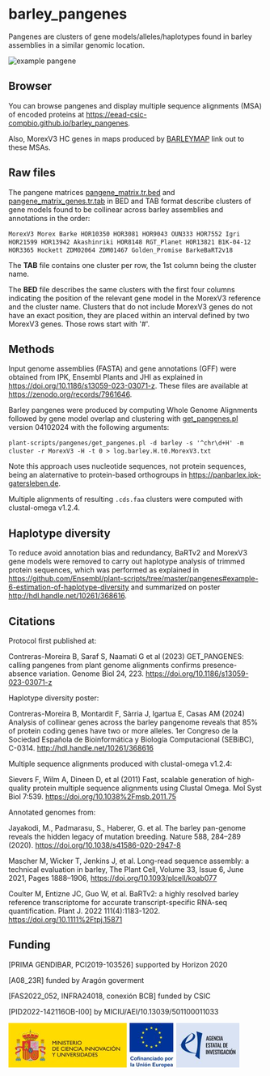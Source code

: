 # barley_pangenes

Pangenes are clusters of gene models/alleles/haplotypes found in barley assemblies in a similar genomic location.

![example pangene](https://media.springernature.com/lw685/springer-static/image/art%3A10.1186%2Fs13059-023-03071-z/MediaObjects/13059_2023_3071_Fig4_HTML.png)

## Browser

You can browse pangenes and display multiple sequence alignments (MSA) of encoded proteins at 
<https://eead-csic-compbio.github.io/barley_pangenes>.

Also, MorexV3 HC genes in maps produced by [BARLEYMAP](https://barleymap.eead.csic.es) link out to these MSAs.

## Raw files

The pangene matrices [pangene_matrix.tr.bed](./pangene_matrix.tr.bed) and 
[pangene_matrix_genes.tr.tab](./pangene_matrix_genes.tr.tab) 
in BED and TAB format describe clusters of gene models found to be collinear across barley assemblies and annotations in the order: 

    MorexV3 Morex Barke HOR10350 HOR3081 HOR9043 OUN333 HOR7552 Igri HOR21599 HOR13942 Akashinriki HOR8148 RGT_Planet HOR13821 B1K-04-12 HOR3365 Hockett ZDM02064 ZDM01467 Golden_Promise BarkeBaRT2v18

The **TAB** file contains one cluster per row, the 1st column being the cluster name.

The **BED** file describes the same clusters with the first four columns indicating the
position of the relevant gene model in the MorexV3 reference and the cluster name.
Clusters that do not include MorexV3 genes do not have an exact position, they are placed
within an interval defined by two MorexV3 genes. Those rows start with '#'.

## Methods

Input genome assemblies (FASTA) and gene annotations (GFF) were obtained from IPK,
Ensembl Plants and JHI as explained in <https://doi.org/10.1186/s13059-023-03071-z>. 
These files are available at <https://zenodo.org/records/7961646>.

Barley pangenes were produced by computing Whole Genome Alignments followed by gene model overlap and clustering with 
[get_pangenes.pl](https://github.com/Ensembl/plant-scripts/tree/master/pangenes) 
version 04102024 with the following arguments:

    plant-scripts/pangenes/get_pangenes.pl -d barley -s '^chr\d+H' -m cluster -r MorexV3 -H -t 0 > log.barley.H.t0.MorexV3.txt

Note this approach uses nucleotide sequences, not protein sequences, being an alaternative to protein-based orthogroups in <https://panbarlex.ipk-gatersleben.de>.

Multiple alignments of resulting `.cds.faa` clusters were computed with clustal-omega v1.2.4.

## Haplotype diversity

To reduce avoid annotation bias and redundancy, BaRTv2 and MorexV3 gene models were removed to
carry out haplotype analysis of trimmed protein sequences, which was performed as explained in 
<https://github.com/Ensembl/plant-scripts/tree/master/pangenes#example-6-estimation-of-haplotype-diversity>
and summarized on poster <http://hdl.handle.net/10261/368616>.


## Citations

Protocol first published at:

Contreras-Moreira B, Saraf S, Naamati G et al (2023) GET_PANGENES: calling pangenes from plant genome alignments confirms presence-absence variation. Genome Biol 24, 223. https://doi.org/10.1186/s13059-023-03071-z

Haplotype diversity poster:

Contreras-Moreira B, Montardit F, Sàrria J, Igartua E, Casas AM (2024) Analysis of collinear genes across the barley pangenome reveals that 85% of protein coding genes have two or more alleles. 1er Congreso de la Sociedad Española de Bioinformática y Biología Computacional (SEBiBC), C-0314. http://hdl.handle.net/10261/368616



Multiple sequence alignments produced with clustal-omega v1.2.4:

Sievers F, Wilm A, Dineen D, et al (2011) Fast, scalable generation of high-quality protein multiple sequence alignments using Clustal Omega. Mol Syst Biol 7:539. https://doi.org/10.1038%2Fmsb.2011.75

Annotated genomes from:

Jayakodi, M., Padmarasu, S., Haberer, G. et al. The barley pan-genome reveals the hidden legacy of mutation breeding. Nature 588, 284–289 (2020). https://doi.org/10.1038/s41586-020-2947-8

Mascher M, Wicker T, Jenkins J, et al. Long-read sequence assembly: a technical evaluation in barley, The Plant Cell, Volume 33, Issue 6, June 2021, Pages 1888–1906, https://doi.org/10.1093/plcell/koab077

Coulter M, Entizne JC, Guo W, et al. BaRTv2: a highly resolved barley reference transcriptome for accurate transcript-specific RNA-seq quantification. Plant J. 2022 111(4):1183-1202. https://doi.org/10.1111%2Ftpj.15871


## Funding 

[PRIMA GENDIBAR, PCI2019-103526] supported by Horizon 2020 

[A08_23R] funded by Aragón goverment 

[FAS2022_052, INFRA24018, conexión BCB] funded by CSIC

[PID2022-142116OB-I00] by MICIU/AEI/10.13039/501100011033

![AEI](./AEI.jpg)

